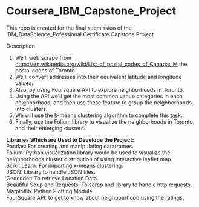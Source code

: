 # Coursera_IBM_Capstone_Project
This repo is created for the final submission of the IBM_DataScience_Pofessional Certificate Capstone Project


Description
1. We'll web scrape from https://en.wikipedia.org/wiki/List_of_postal_codes_of_Canada:_M the postal codes of Toronto.<br>
2. We'll convert addresses into their equivalent latitude and longitude values. <br>
3. Also, by using Foursquare API to explore neighborhoods in Toronto. <br>
4. Using the API we'll get the most common venue categories in each neighborhood, and then use these feature to group the neighborhoods into clusters. <br>
5. We will use the k-means clustering algorithm to complete this task.<br>
6. Finally, use the Folium library to visualize the neighborhoods in Toronto and their emerging clusters.<br>

**Libraries Which are Used to Develope the Project:**<br>
Pandas: For creating and manipulating dataframes.<br>
Folium: Python visualization library would be used to visualize the neighborhoods cluster distribution of using interactive leaflet map.<br>
Scikit Learn: For importing k-means clustering.<br>
JSON: Library to handle JSON files.<br>
Geocoder: To retrieve Location Data.<br>
Beautiful Soup and Requests: To scrap and library to handle http requests.<br>
Matplotlib: Python Plotting Module.<br>
FourSquare API: to get to know about neighbourhood using the ratings. <br>
